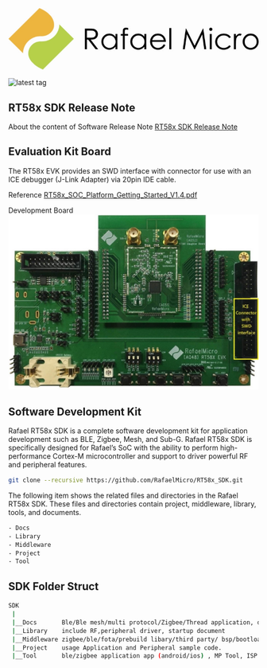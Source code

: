 

![image](https://github.com/RafaelMicro/RT58x_SDK/blob/main/Docs/RT58x_SDK_Reference_Guide/logo.JPG)

![latest tag](https://img.shields.io/badge/Tag-v1.7.0-color=brightgreen)
## RT58x SDK Release Note
 About the content of Software Release Note
[RT58x SDK Release Note](https://github.com/RafaelMicro/RT58x_SDK/blob/main/RT58x_SDK_Release_Notes.pdf "link")

## Evaluation Kit Board
The RT58x EVK provides an SWD interface with connector for use with an ICE debugger (J-Link Adapter) via 20pin IDE cable.

Reference [RT58x_SOC_Platform_Getting_Started_V1.4.pdf](https://github.com/RafaelMicro/RT58x_SDK/blob/main/Docs/%5BSW_01%5DRT58x_SOC_Platform_Getting_Started_V1.4.pdf "link")

Development Board 
![image](https://github.com/RafaelMicro/RT58x_SDK/blob/main/Docs/RT58x_SDK_Reference_Guide/RT58X_EVK.jpg) 

## Software Development Kit
 Rafael RT58x SDK is a complete software development kit for application development such as BLE, Zigbee, Mesh, and Sub-G.
 Rafael RT58x SDK is specifically designed for Rafael’s SoC with the ability to perform high-performance Cortex-M microcontroller and support to driver powerful RF and peripheral features.
 
 ```bash
git clone --recursive https://github.com/RafaelMicro/RT58x_SDK.git
```

 The following item shows the related files and directories in the Rafael RT58x SDK. 
 These files and directories contain project, middleware, library, tools, and documents.
 ```bash
 - Docs
 - Library
 - Middleware
 - Project
 - Tool
```
 ## SDK Folder Struct

```bash
SDK
 |
 |__Docs       Ble/Ble mesh/multi protocol/Zigbee/Thread application, development tooldocument
 |__Library    include RF,peripheral driver, startup document 
 |__Middleware zigbee/ble/fota/prebuild libary/third party/ bsp/bootloader file
 |__Project    usage Application and Peripheral sample code.
 |__Tool       ble/zigbee application app (android/ios) , MP Tool, ISP Tool, flash algorithm   
```
